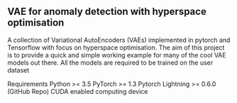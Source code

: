 ## VAE for anomaly detection with hyperspace optimisation

A collection of Variational AutoEncoders (VAEs) implemented in pytorch and Tensorflow with focus on hyperspace optimisation. The aim of this project is to provide a quick and simple working example for many of the cool VAE models out there. All the models are required to be trained on the user dataset

Requirements
Python >= 3.5
PyTorch >= 1.3
Pytorch Lightning >= 0.6.0 (GitHub Repo)
CUDA enabled computing device
